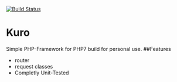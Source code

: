 [![Build Status](https://travis-ci.org/severinkaderli/Kuro.svg)](https://travis-ci.org/severinkaderli/Kuro)
# Kuro
Simple PHP-Framework for PHP7 build for personal use.
##Features
* router
* request classes
* Completly Unit-Tested
